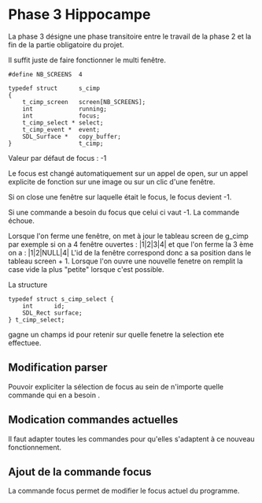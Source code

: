 # Phase 3 Hippocampe

La phase 3 désigne une phase transitoire entre le travail de la phase 2 et la fin de la partie obligatoire du projet.

Il suffit juste de faire fonctionner le multi fenêtre.

```
#define NB_SCREENS	4

typedef struct      s_cimp
{
	t_cimp_screen   screen[NB_SCREENS];
	int             running;
    int             focus;
	t_cimp_select * select;
	t_cimp_event *  event;
	SDL_Surface *   copy_buffer;
}                   t_cimp;
```

Valeur par défaut de focus : -1

Le focus est changé automatiquement sur un appel de open, sur un appel explicite de fonction sur une image ou sur un clic d'une fenêtre.

Si on close une fenêtre sur laquelle était le focus, le focus devient -1.

Si une commande a besoin du focus que celui ci vaut -1. La commande échoue.

Lorsque l'on ferme une fenêtre, on met à jour le tableau screen de g_cimp par exemple si on a 4 fenêtre ouvertes :
|1|2|3|4|
et que l'on ferme la 3 ème on a :
|1|2|NULL|4|
L'id de la fenêtre correspond donc a sa position dans le tableau screen + 1.
Lorsque l'on ouvre une nouvelle fenetre on remplit la case vide la plus "petite" lorsque c'est possible.

La structure
```
typedef struct s_cimp_select {
	int      id;
	SDL_Rect surface;
} t_cimp_select;
```
gagne un champs id pour retenir sur quelle fenetre la selection ete effectuee.

## Modification parser

Pouvoir expliciter la sélection de focus au sein de n'importe quelle commande qui en a besoin .

## Modication commandes actuelles

Il faut adapter toutes les commandes pour qu'elles s'adaptent à ce nouveau fonctionnement.

## Ajout de la commande focus

La commande focus permet de modifier le focus actuel du programme.
